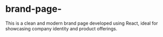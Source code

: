 # brand-page-
This is a clean and modern brand page developed using React, ideal for showcasing company identity and product offerings.

